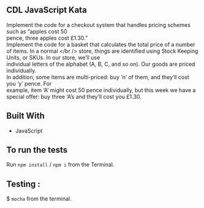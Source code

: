 ## CDL JavaScript Kata

Implement the code for a checkout system that handles pricing schemes such as “apples cost 50 <br/>pence, three apples cost £1.30.” <br/>
Implement the code for a basket that calculates the total price of a number of items. In a normal </br />
store, things are identified using Stock Keeping Units, or SKUs. In our store, we’ll use <br/>individual letters of the alphabet (A, B, C, and so on). Our goods are priced individually.
<br/>
In addition, some items are multi-priced: buy ‘n’ of them, and they’ll cost you ‘y’ pence. For <br/>
example, item ‘A’ might cost 50 pence individually, but this week we have a special offer: buy three ‘A’s and they’ll cost you £1.30.

## Built With

- JavaScript

## To run the tests

Run `npm install` / `npm i` from the Terminal.

## Testing :

$ `mocha` from the terminal.
